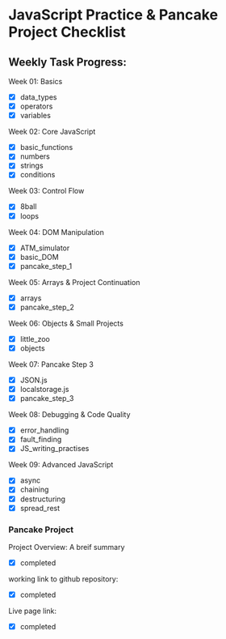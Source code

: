 # JavaScript Practice & Pancake Project Checklist

## Weekly Task Progress:

Week 01: Basics

- [x] data_types
- [x] operators
- [x] variables

Week 02: Core JavaScript

- [x] basic_functions
- [x] numbers
- [x] strings
- [x] conditions

Week 03: Control Flow

- [x] 8ball
- [x] loops

Week 04: DOM Manipulation

- [x] ATM_simulator
- [x] basic_DOM
- [x] pancake_step_1

Week 05: Arrays & Project Continuation

- [x] arrays
- [x] pancake_step_2

Week 06: Objects & Small Projects

- [x] little_zoo
- [x] objects

Week 07: Pancake Step 3

- [x] JSON.js
- [x] localstorage.js
- [x] pancake_step_3

Week 08: Debugging & Code Quality

- [x] error_handling
- [x] fault_finding
- [x] JS_writing_practises

Week 09: Advanced JavaScript

- [x] async
- [x] chaining
- [x] destructuring
- [x] spread_rest

### Pancake Project

Project Overview: A breif summary

- [x] completed

working link to github repository:

- [x] completed

Live page link:

- [x] completed
